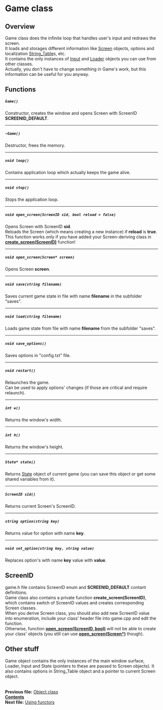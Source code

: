 ﻿# Game class

## Overview

Game class does the infinite loop that handles user's input and redraws the screen.  
It loads and storages different information like [Screen](03_Screen.md) objects, options and localization [String_Table](07_String_Table.md)s, etc.  
It contains the only instances of [Input](08_Input.md) and [Loader](09_Loader.md) objects you can use from other classes.  
Actually, you don't have to change something in Game's work, but this information can be useful for you anyway.

## Functions  

##### `Game()`
Constructor, creates the window and opens Screen with ScreenID **SCREENID_DEFAULT**.  

----
##### `~Game()`
Destructor, frees the memory.  

----
##### `void loop()`
Contains application loop which actually keeps the game alive.  

----
##### `void stop()`
Stops the application loop.  

----
##### `void open_screen(ScreenID sid, bool reload = false)`
Opens Screen with ScreenID **sid**.  
Reloads the Screen (which means creating a new instance) if **reload** is **true**.  
This function works only if you have added your Screen-deriving class in **[create_screen(ScreenID)](05_Game.md#screenid)** function!  

----
##### `void open_screen(Screen* screen)`
Opens Screen **screen**.  

----
##### `void save(string filename)`
Saves current game state in file with name **filename** in the subfolder "saves".  

----
##### `void load(string filename)`
Loads game state from file with name **filename** from the subfolder "saves".  

----
##### `void save_options()`
Saves options in "config.txt" file.  

----
##### `void restart()`
Relaunches the game.  
Can be used to apply options' changes (if those are critical and require relaunch).  

----
##### `int w()`
Returns the window's width.  

----
##### `int h()`
Returns the window's height.  

----
##### `State* state()`
Returns [State](11_State.md) object of current game (you can save this object or get some shared variables from it).  

----
##### `ScreenID sid()`
Returns current Screen's ScreenID.  

----
##### `string option(string key)`
Returns value for option with name **key**.  

----
##### `void set_option(string key, string value)`
Replaces option's with name **key** value with **value**.

## ScreenID

game.h file contains ScreenID enum and **SCREENID_DEFAULT** contant definitions.  
Game class also contains a private function **create_screen(ScreenID)**, which contains switch of ScreenID values and creates corresponding Screen classes.  
When you derive Screen class, you should also add new ScreenID value into enumeration, include your class' header file into game.cpp and edit the function.  
Otherwise, function **[open_screen(ScreenID, bool)](05_Game.md#void-open_screenscreenid-sid-bool-reload--false)** will not be able to create your class' objects (you still can use **[open_screen(Screen*)](05_Game.md#void-open_screenscreen-screen)** though).  

## Other stuff

Game object contains the only instances of the main window surface, Loader, Input and State (pointers to these are passed to Screen objects). It also contains options in String_Table object and a pointer to current Screen object.  
   
   
**Previous file:** [Object class](04_Object.md)  
**[Contents](00_Contents.md)**  
**Next file:** [Using functors](06_Using_functors.md)